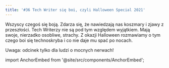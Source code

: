 ```yaml
---
title: '#36 Tech Writer się boi, czyli Halloween Special 2021'
---
```


Wszyscy czegoś się boją. Zdarza się, że nawiedzają nas koszmary i zjawy z
przeszłości. Tech Writerzy nie są pod tym względem wyjątkiem. Mają swoje,
nierzadko osobliwe, strachy. Z okazji Halloween rozmawiamy o tym czego boi się
technoskryba i co nie daje mu spać po nocach.

Uwaga: odcinek tylko dla ludzi o mocnych nerwach!

import AnchorEmbed from '@site/src/components/AnchorEmbed';

<AnchorEmbed episodeId="36-Tech-Writer-si-boi--czyli-Halloween-Special-2021-e19ecpv" />
